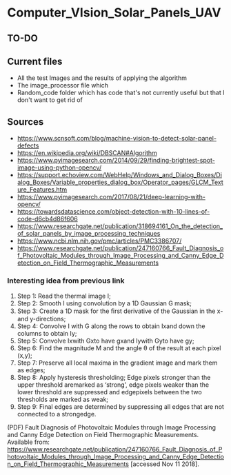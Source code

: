 # Computer_VIsion_Solar_Panels_UAV

## TO-DO


## Current files
* All the test Images and the results of applying the algorithm
* The image_processor file which
* Random_code folder which has code that's not currently useful but that I don't want to get rid of

## Sources
* https://www.scnsoft.com/blog/machine-vision-to-detect-solar-panel-defects
* https://en.wikipedia.org/wiki/DBSCAN#Algorithm
* https://www.pyimagesearch.com/2014/09/29/finding-brightest-spot-image-using-python-opencv/
* https://support.echoview.com/WebHelp/Windows_and_Dialog_Boxes/Dialog_Boxes/Variable_properties_dialog_box/Operator_pages/GLCM_Texture_Features.htm
* https://www.pyimagesearch.com/2017/08/21/deep-learning-with-opencv/
* https://towardsdatascience.com/object-detection-with-10-lines-of-code-d6cb4d86f606
* https://www.researchgate.net/publication/318694161_On_the_detection_of_solar_panels_by_image_processing_techniques
* https://www.ncbi.nlm.nih.gov/pmc/articles/PMC3386707/
* https://www.researchgate.net/publication/247160766_Fault_Diagnosis_of_Photovoltaic_Modules_through_Image_Processing_and_Canny_Edge_Detection_on_Field_Thermographic_Measurements




### Interesting idea from previous link
  1. Step 1: Read the thermal image I;
  2. Step 2: Smooth I using convolution by a 1D Gaussian G mask;
  3. Step 3: Create a 1D mask for the ﬁrst derivative of the Gaussian in the x- and y-directions;
  4. Step 4: Convolve I with G along the rows to obtain Ixand down the columns to obtain Iy;
  5. Step 5: Convolve Ixwith Gxto have gxand Iywith Gyto have gy;
  6. Step 6: Find the magnitude M and the angle θ of the result at each pixel (x,y);
  7. Step 7: Preserve all local maxima in the gradient image and mark them as edges;
  8. Step 8: Apply hysteresis thresholding; Edge pixels stronger than the upper threshold aremarked as ‘strong’, edge pixels weaker than the lower threshold are suppressed and edgepixels between the two thresholds are marked as weak;
  9. Step 9: Final edges are determined by suppressing all edges that are not connected to a strongedge. 

(PDF) Fault Diagnosis of Photovoltaic Modules through Image Processing and Canny Edge Detection on Field Thermographic Measurements. Available from: https://www.researchgate.net/publication/247160766_Fault_Diagnosis_of_Photovoltaic_Modules_through_Image_Processing_and_Canny_Edge_Detection_on_Field_Thermographic_Measurements [accessed Nov 11 2018].
